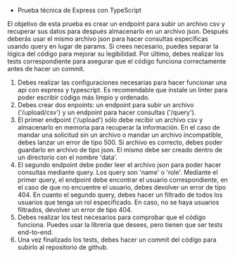 - Prueba técnica de Express con TypeScript

El objetivo de esta prueba es crear un endpoint para subir un archivo csv y recuperar sus datos para después almacenarlo en un archivo json. Después deberás usar el mismo archivo json para hacer consultas específicas usando query en lugar de params. Si crees necesario, puedes separar la lógica del código para mejorar su legibilidad. Por último, debes realizar los tests correspondiente para asegurar que el código funciona correctamente antes de hacer un commit. 

1. Debes realizar las configuraciones necesarias para hacer funcionar una api con express y typescript. Es recomendable que instale un linter para poder escribir código más limpio y ordenado. 
2. Debes crear dos enpoints: un endpoint para subir un archivo ('/upload/csv') y un endpoint para hacer consultas ('/query').
3. El primer endpoint ('/upload') sólo debe recibir un archivo csv y almacenarlo en memoria para recuperar la información. En el caso de mandar una solicitud sin un archivo o mandar un archivo incompatible, debes lanzar un error de tipo 500. Si archivo es correcto, debes poder guardarlo en archivo de tipo json. El mismo debe ser creado dentro de un directorio con el nombre 'data'.
4. El segundo endpoint debe poder leer el archivo json para poder hacer consultas mediante query. Los query son 'name' o 'role'. Mediante el primer query, el endpoint debe encontrar el usuario correspondiente, en el caso de que no encuentre el usuario, debes devolver un error de tipo 404. En cuanto el segundo  query, debes hacer un filtrado de todos los usuarios que tenga un rol especificado. En caso, no se haya usuarios filtrados, devolver un error de tipo 404. 
5. Debes realizar los test necesarios para comprobar que el código funciona. Puedes usar la librería que desees, pero tienen que ser tests end-to-end.
6. Una vez finalizado los tests, debes hacer un commit del código para subirlo al repositorio de github. 
